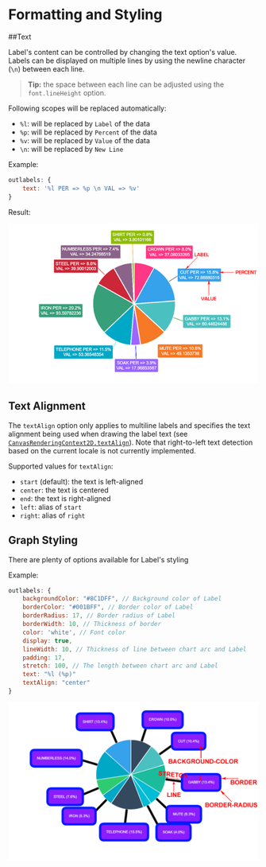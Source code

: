 # Formatting and Styling

##Text

Label's content can be controlled by changing the text option's value. Labels can be displayed on multiple lines by using the newline character (`\n`) between each line.

> **Tip:** the space between each line can be adjusted using the `font.lineHeight` option.

Following scopes will be replaced automatically:

- `%l`: will be replaced by `Label` of the data
- `%p`: will be replaced by `Percent` of the data
- `%v`: will be replaced by `Value` of the data
- `\n`: will be replaced by `New Line`


Example:

```javascript
outlabels: {
	text: '%l PER => %p \n VAL => %v'
}
```
Result:

![chartjs-plugin-piechart-outlabels](assets/label.png)

## Text Alignment

The `textAlign` option only applies to multiline labels and specifies the text alignment being used when drawing the label text (see [`CanvasRenderingContext2D.textAlign`](https://developer.mozilla.org/en-US/docs/Web/API/CanvasRenderingContext2D/textAlign)). Note that  right-to-left text detection based on the current locale is not currently implemented.

Supported values for `textAlign`:

- `start` (default): the text is left-aligned
- `center`: the text is centered
- `end`: the text is right-aligned
- `left`: alias of `start`
- `right`: alias of `right`


## Graph Styling

There are plenty of options available for Label's styling

Example:

```javascript
outlabels: {
	backgroundColor: "#8C1DFF", // Background color of Label
	borderColor: "#001BFF", // Border color of Label
	borderRadius: 17, // Border radius of Label
	borderWidth: 10, // Thickness of border
	color: 'white', // Font color
	display: true,
	lineWidth: 10, // Thickness of line between chart arc and Label
	padding: 17,
	stretch: 100, // The length between chart arc and Label
	text: "%l (%p)"
	textAlign: "center"
}
```

![chartjs-plugin-piechart-outlabels](assets/props.png)